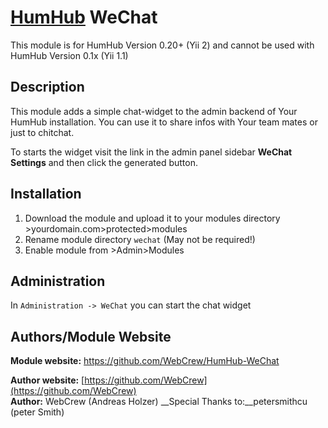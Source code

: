 # [HumHub](https://github.com/humhub/humhub) WeChat

This module is for HumHub Version 0.20+ (Yii 2) and cannot be used with HumHub Version 0.1x (Yii 1.1)

## Description

This module adds a simple chat-widget to the admin backend of Your HumHub installation.  You can use it to share infos with Your team mates or just to chitchat.

To starts the widget visit the link in the admin panel sidebar **WeChat Settings** and then click the generated button.

## Installation
1. Download the module and upload it to your modules directory >yourdomain.com>protected>modules
2. Rename module directory ```wechat``` (May not be required!)
3. Enable module from >Admin>Modules


## Administration

In `Administration -> WeChat` you can start the chat widget

## Authors/Module Website

__Module website:__ <https://github.com/WebCrew/HumHub-WeChat>  

__Author website:__ [https://github.com/WebCrew](https://github.com/WebCrew)    
__Author:__ WebCrew (Andreas Holzer)
__Special Thanks to:__petersmithcu (peter Smith)
